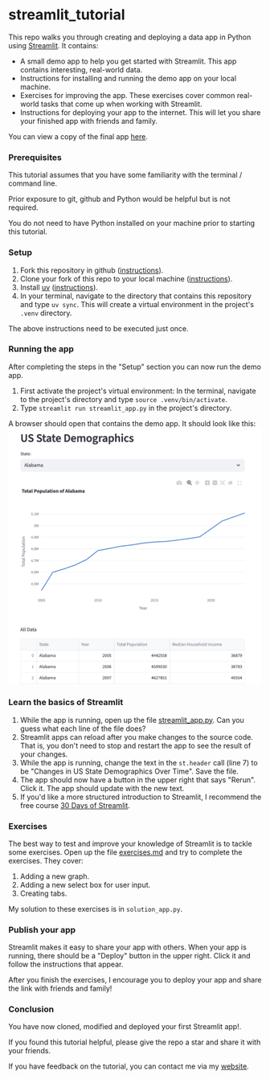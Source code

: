 # streamlit_tutorial

This repo walks you through creating and deploying a data app in Python using
[Streamlit](https://streamlit.io/). It contains:

  * A small demo app to help you get started with Streamlit. This app contains interesting, real-world data.
  * Instructions for installing and running the demo app on your local machine.
  * Exercises for improving the app. These exercises cover common real-world tasks that come up when
    working with Streamlit.
  * Instructions for deploying your app to the internet. This will let you share your finished app with friends and family.

You can view a copy of the final app [here](https://arilamstein-tutorial.streamlit.app/).

### Prerequisites

This tutorial assumes that you have some familiarity with the terminal / command line. 

Prior exposure to git, github and Python would be helpful but is not required. 

You do not need to have Python installed on your machine prior to starting this tutorial. 

### Setup

1. Fork this repository in github
   ([instructions](https://docs.github.com/en/pull-requests/collaborating-with-pull-requests/working-with-forks/fork-a-repo?tool=desktop)).
1. Clone your fork of this repo to your local machine ([instructions](https://docs.github.com/en/repositories/creating-and-managing-repositories/cloning-a-repository)).
1. Install [uv](https://docs.astral.sh/uv/) ([instructions](https://docs.astral.sh/uv/#installation)). 
1. In your terminal, navigate to the directory that contains this repository and type `uv sync`. This will create a
   virtual environment in the project's `.venv` directory.  

The above instructions need to be executed just once.

### Running the app

After completing the steps in the "Setup" section you can now run the demo app.

1. First activate the project's virtual environment: In the terminal, navigate to the project's directory and type `source .venv/bin/activate`.
1. Type `streamlit run streamlit_app.py` in the project's directory. 

A browser should open that contains the demo app. It should look like this:
![Demo App Screenshot](screenshot-demo-app.png "")

### Learn the basics of Streamlit

1. While the app is running, open up the file [streamlit_app.py](streamlit_app.py). Can you guess what each line of
   the file does?
1. Streamlit apps can reload after you make changes to the source code. That is, you don't need to stop and restart the app to
   see the result of your changes. 
1. While the app is running, change the text in the
   `st.header` call (line 7) to be "Changes in US State Demographics Over Time". Save the file. 
1. The app should now have
   a button in the upper right that says "Rerun". Click it. The app should update with the new text.
1. If you'd like a more structured introduction to Streamlit, I recommend the free course
   [30 Days of Streamlit](https://blog.streamlit.io/30-days-of-streamlit/).
   
### Exercises 

The best way to test and improve your knowledge of Streamlit is to tackle some exercises. Open up the file
   [exercises.md](exercises.md) and try to complete the exercises. They cover:
1. Adding a new graph.
1. Adding a new select box for user input.
1. Creating tabs. 
   
My solution to these exercises is in `solution_app.py`.

### Publish your app

Streamlit makes it easy to share your app with others. When your app is running, there should be a "Deploy" button in
the upper right. Click it and follow the instructions that appear.

After you finish the exercises, I encourage you to deploy your app and share the link with friends and family!

### Conclusion

You have now cloned, modified and deployed your first Streamlit app!.

If you found this tutorial helpful, please give the repo a star and share it with your friends. 

If you have feedback on the tutorial, you can contact me via my [website](https://arilamstein.com/).